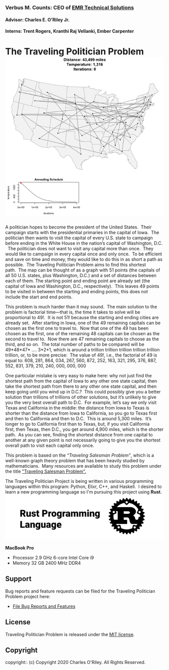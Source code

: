 ### Verbus M. Counts: CEO of [EMR Technical Solutions](https://emrts.us/)
#### Advisor: Charles E. O'Riley Jr.
#### Interns: Trent Rogers, Kranthi Raj Vellanki, Ember Carpenter

# The Traveling Politician Problem   ![SCREENSHOT](./image/traveling_politician.gif)
A politician hopes to become the president of the United States.&nbsp;&nbsp;Their campaign starts with the presidential primaries in the capital of Iowa.&nbsp;&nbsp;The politician then wants to visit the capital of every U.S. state to campaign before ending in the White House in the nation’s capital of Washington, D.C. &nbsp;&nbsp;The politician does not want to visit any capital more than once.&nbsp;&nbsp;They would like to campaign in every capital once and only once.&nbsp;&nbsp;To be efficient and save on time and money,&nbsp;they would like to do this in as short a path as possible.&nbsp;&nbsp;The Traveling Politician Problem aims to find this shortest path.&nbsp;&nbsp;The map can be thought of as a graph with 51 points (the capitals of all 50 U.S. states,&nbsp;plus Washington,&nbsp;D.C.) and a set of distances between each of them.&nbsp;The starting point and ending point are already set&nbsp;(the capital of Iowa and Washington, D.C., respectively).&nbsp;&nbsp;This leaves 49 points to be visited in between the starting and ending points,&nbsp;this does not include the start and end points.

This problem is much harder than it may sound.&nbsp;&nbsp;The main solution to the problem is factorial time—that is,&nbsp;the time it takes to solve will be proportional to 49!.&nbsp;&nbsp;It is not 51! because the starting and ending cities are already set.&nbsp;&nbsp;After starting in Iowa,&nbsp;one of the 49 remaining capitals can be chosen as the first one to travel to.&nbsp;&nbsp;Now that one of the 49 has been chosen as the first,&nbsp;one of the remaining 48 capitals can be chosen as the second to travel to.&nbsp;&nbsp;Now there are 47 remaining capitals to choose as the third,&nbsp;and so on.&nbsp;&nbsp;The total number of paths to be compared will be 
49\*48\*47\* .... 3\*2\*1,&nbsp;which is around a trillion trillion trillion trillion trillion trillion,&nbsp;or,&nbsp;to be more precise:&nbsp;&nbsp;The value of 49!,&nbsp;i.e.,&nbsp;the factorial of 49 is equal to:&nbsp;608, 281, 864, 034, 267, 560, 872, 252, 163, 321, 295, 376, 887, 552, 831, 379, 210, 240, 000, 000, 000

One particular mistake is very easy to make here:&nbsp;why not just find the shortest path from the capital of Iowa to any other one state capital,&nbsp;then take the shortest path from there to any other one state capital,&nbsp;and then keep going until you wind up in D.C.?&nbsp;&nbsp;This could possibly give you a better solution than trillions of trillions of other solutions,&nbsp;but it’s unlikely to give you the very best overall path to D.C.&nbsp;&nbsp;For example,&nbsp;let’s say we only visit Texas and California in the middle:&nbsp;the distance from Iowa to Texas is shorter than the distance from Iowa to California,&nbsp;so you go to Texas first and then to California and then to D.C.&nbsp;&nbsp;This is around 5,300 miles.&nbsp;&nbsp;It’s longer to go to California first than to Texas,&nbsp;but,&nbsp;if you visit California first,&nbsp;then Texas,&nbsp;then D.C.,&nbsp;you get around 4,900 miles,&nbsp;which is the shorter path.&nbsp;&nbsp;As you can see,&nbsp;finding the shortest distance from one capital to another at any given point is not necessarily going to give you the shortest overall path to visit each capital only once. 

This problem is based on the *“Traveling Salesman Problem”*,&nbsp;which is a well-known graph theory problem that has been heavily studied by mathematicians.&nbsp;&nbsp;Many resources are available to study this problem under the title ["Traveling Salesman Problem".](https://en.wikipedia.org/wiki/Travelling_salesman_problem)

The Traveling Politician Project is being written in various programming languages within this program:&nbsp;Python,&nbsp;Elixr,&nbsp;C++,&nbsp;and Haskell.&nbsp;&nbsp;I desired to learn a new programming language so I'm pursuing this project using **Rust**. ![SCREENSHOT](./image/rust.png)

**MacBook Pro**
<ul>
<li>Processor 2.9 GHz 6-core Intel Core i9</li>
<li>Memory 32 GB 2400 MHz DDR4</li>
</ul>


## Support

Bug reports and feature requests can be filed for the Traveling Politician Problem project here:

- [File Bug Reports and Features](https://github.com/nagashi/The-Traveling-Politician-Problem/issues)

## License

Traveling Politician Problem is released under the [MIT license](https://mit-license.org).

## Copyright

copyright:: (c) Copyright 2020 Charles O'Riley. All Rights Reserved.